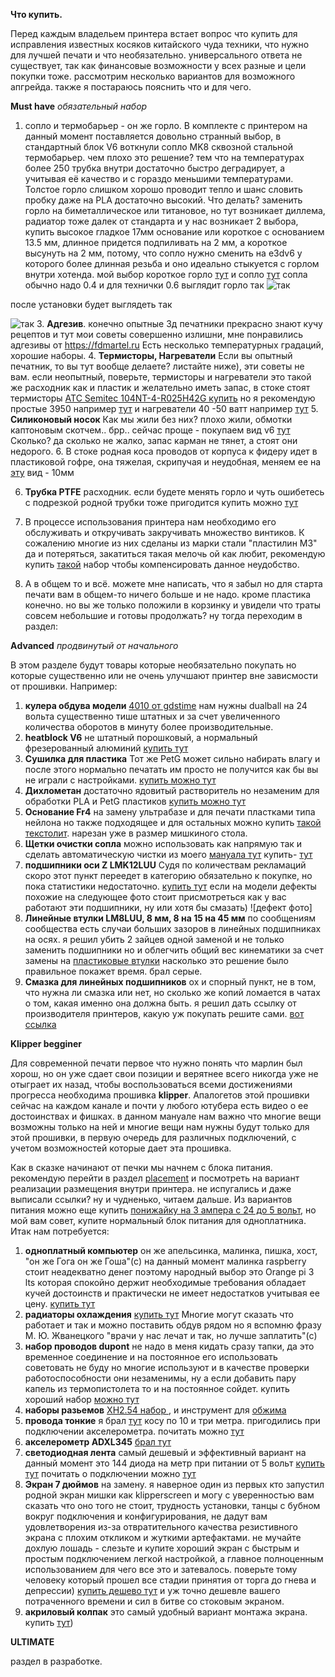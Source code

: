 **Что купить.**

Перед каждым владельем принтера встает вопрос что купить для исправления известных косяков китайского чуда техники, что нужно для лучшей печати и что необязательно. универсального ответа не существует, так как финансовые возможности у всех разные и цели покупки тоже. рассмотрим несколько вариантов для возможного апгрейда. также я постараюсь пояснить что и для чего.

**Must have** *обязательный набор*
1. сопло и термобарьер - он же горло. В комплекте с принтером на данный момент поставляется довольно странный выбор, в стандартный блок V6 воткнули  сопло MK8  сквозной стальной термобарьер. чем плохо это решение? тем что на температурах более 250 трубка внутри достаточно быстро деградирует, а учитывая её качество и с гораздо меньшими температурами. Толстое горло слишком хорошо проводит тепло и шанс словить пробку даже на PLA достаточно высокий. Что делать? заменить горло на биметаллическое или титановое, но тут возникает диллема, радиатор тоже далек от стандарта и у нас возникает 2 выбора, купить высокое гладкое 17мм основание или короткое с основанием 13.5 мм, длинное придется подпиливать на 2 мм, а короткое высунуть на 2 мм, потому, что сопло нужно сменить на e3dv6 у которого более длинная резьба и оно идеально стыкуется с горлом внутри хотенда. мой выбор короткое горло [тут](http://alii.pub/6i45v0) и сопло  [тут](http://alii.pub/6i45y4) сопла обычно надо 0.4 и для технички 0.6  выглядит горло так  ![так](gorlo.jpg) 

после установки будет выглядеть так 

![так](soplo.jpg)
3. **Адгезив**. конечно опытные 3д печатники прекрасно знают кучу рецептов и тут мои советы совершенно излишни, мне понравились адгезивы от  https://fdmartel.ru Есть несколько температурных градаций, хорошие наборы. 
4.  **Термисторы, Нагреватели** Если вы опытный печатник, то вы тут вообще делаете? листайте ниже), эти советы не вам.  если неопытный, поверьте, термисторы и нагреватели это такой же  расходник как и пластик и желательно иметь запас, в стоке стоят  термисторы [ATC Semitec 104NT-4-R025H42G купить](https://www.ozon.ru/product/termistor-atc-semitec-104gt-2-v-gilze-ot-trianglelab-618437315/?from=share_android&sh=ZFl2bVhSMQ&utm_campaign=productpage_link&utm_medium=share_button&utm_source=smm&from=share_android) но я рекомендую простые 3950 например [тут](http://alii.pub/6i45pr) и нагреватели 40 -50 ватт например [тут](http://alii.pub/6i45p6)
5.  **Силиконовый носок** Как мы жили без них? плохо жили, обмотки каптоновым скотчем.. брр.. сейчас проще - покупаем вид v6 [тут](http://alii.pub/6i4618) Сколько? да сколько не жалко, запас карман не тянет, а стоят они недорого.
6. В стоке родная коса проводов от корпуса к фидеру идет в пластиковой гофре, она тяжелая, скрипучая и неудобная, меняем ее на [эту](http://alii.pub/6i479y) вид - 10мм

6. **Трубка PTFE** расходник. если будете менять горло и чуть ошибетесь с подрезкой родной трубки тоже пригодится купить можно [тут](http://alii.pub/6i47x3)
7. В процессе использования принтера нам необходимо его обслуживать и откручивать закручивать множество винтиков. К сожалению многие из них сделаны из марки стали "пластилин М3" да и потеряться, закатиться такая мелочь ой как любит, рекомендую купить [такой](http://alii.pub/6i48k8) набор чтобы компенсировать данное неудобство.

8.  А в общем то и всё. можете мне написать, что я забыл но для старта печати вам в общем-то ничего больше и не надо. кроме пластика конечно. но вы же только положили в корзинку и увидели что траты совсем небольшие и готовы продолжать? ну тогда переходим в раздел:

**Аdvanced** *продвинутый от начального*

 В этом разделе будут товары которые необязательно покупать но которые существенно или не очень улучшают принтер вне зависмости от прошивки. Например:

   1. **кулера обдува модели** [4010 от gdstime](http://alii.pub/6i49f5) нам нужны dualball на 24 вольта существенно тише штатных и за счет увеличенного количества оборотов в минуту более производительные.
   2. **heatblock V6** не штатный порошковый, а нормальный фрезерованный алюминий [купить тут](http://alii.pub/6i49pu)
   3. **Сушилка для пластика** Тот же PetG может сильно набирать влагу и после этого нормально печатать им просто не получится как бы вы не играли с настройками. [купить можно тут](http://alii.pub/6i4a39)
   4. **Дихлометан** достаточно ядовитый растворитель но незаменим для обработки PLA и PetG пластиков [купить можно тут](https://market.yandex.ru/offer/adM95eCRRXghq39tuy6s3Q?utm_campaign=processing_email_old_notfollow&utm_source=email&utm_medium=trigger&utm_referrer=620&eh=b7f32770f214f23a33404650d59f52c6&ecid=processing&clid=620&pokupki=1&cpa=1)
   5. **Основание Fr4** на замену ультрабазе и для печати пластками типа нейлона но также подходящее и для остальных можно купить [такой текстолит](http://alii.pub/6i4ayk). нарезан уже в размер мишкиного стола.
   6. **Щетки очистки сопла** можно использовать как напрямую так и сделать автоматическую чистки из моего [мануала тут](../clean_nozle/readme.md) купить- [тут](http://alii.pub/6hz9dc)
   7. **подшипники оси Z LMK12LUU** Судя по количествам рекламаций скоро этот пункт переедет в категорию обязательно к покупке, но пока статистики недостаточно. [купить тут](http://alii.pub/6i4i5y) если на модели дефекты похожие на следующее фото стоит присмотреться как у вас работают эти подшипники, ну или хотя бы смазать) ![дефект фото]
   8. **Линейные втулки LM8LUU, 8 мм, 8 на 15 на 45 мм** по сообщениям сообщества есть случаи больших зазоров в линейных подшипниках на осях. я решил убить 2 зайцев одной заменой и не только заменить подшипники но и облегчить общий вес кинематики за счет замены на [пластиковые втулки](http://alii.pub/6i4hql) насколько это решение было правильное покажет время. брал серые.
   9. **Смазка для линейных подшипников** ох и спорный пункт, не в том, что нужна ли смазка или нет, но сколько же копий ломается  в чатах о том, какая именно она должна быть. я решил дать ссылку от производителя принтеров, какую уж покупать решите сами. [вот ссылка](http://alii.pub/6i4dci)
   
   
**Klipper begginer**

  Для современной печати первое что нужно понять что марлин был хорош, но он уже сдает свои позиции и верятнее всего никогда уже не отыграет их назад, чтобы воспользоваться всеми достижениями прогресса необходима прошивка **klipper**. Апалогетов этой прошивки сейчас на каждом канале и почти у любого ютубера есть видео о ее достоинствах и фишках. в данном мануале нам важно что многие вещи возможны только на ней и многие вещи нам нужны будут только для этой прошивки, в первую очередь для различных подключений,  с учетом возможностей которые дает эта прошивка. 
  
   Как в сказке начинают от печки мы начнем с блока питания. 
   рекомендую перейти в раздел [placement](../placement/readme.md) и посмотреть на вариант реализации размещения внутри принтера. не испугались и даже выписали ссылки? ну и чудненько, читаем дальше. Из вариантов питания можно еще купить  [понижайку на 3 ампера с 24 до 5 вольт](http://alii.pub/6i4dya), но мой вам совет, купите нормальный блок питания для одноплатника.  
   Итак нам потребуется:
   1. **одноплатный компьютер** он же апельсинка, малинка, пишка, хост, "он же Гога он же Гоша"(с) на данный момент малинка raspberry стоит неадекватно денег поэтому народный выбор это Orange pi 3 lts которая  спокойно держит необходимые требования обладает кучей достоинств и практически не имеет недостатков учитывая ее цену. [купить тут](http://alii.pub/6i4egk)
   2. **радиаторы охлаждения** [купить тут](http://alii.pub/6i4ejh) Многие могут сказать что работает и так и можно поставить обдув рядом но я вспомню фразу М. Ю. Жванецкого "врачи у нас лечат и так, но лучше заплатить"(с) 
   3. **набор проводов dupont** не надо в меня кидать сразу тапки, да это временное соединение и на постоянное его использовать советовать не буду но многие используют и в качестве проверки работоспособности они незаменимы, ну а если добавить пару капель из термопистолета то и на постоянное сойдет. купить хороший набор [можно тут](http://alii.pub/6i4fzs)
   4. **наборы разьемов** [XH2.54 набор ](http://alii.pub/6i4g7d),  и инструмент для [обжима](http://alii.pub/6i4ggb)
   5. **провода тонкие** я брал [тут](http://alii.pub/6i4goo) косу по 10 и три метра. пригодились при подключении акселерометра. почитать можно [тут](../adxl345_2_mcu/readme.md)
   6. **акселерометр ADXL345** [брал тут](http://alii.pub/6i4hje)
   7. **светодиодная лента** самый дешевый и эффективный вариант на данный момент это 144 диода на метр при питании от 5 вольт [купить тут](http://alii.pub/6i4gz6) почитать о подключении можно [тут](../led_rgb/readme.md)
   8. **Экран 7 дюймов** на замену. я наверное один из первых кто запустил родной экран мишки как klipperscreen и могу с уверенностью вам сказать что оно того не стоит, трудность установки, танцы с бубном вокруг подключения и конфигурирования,  не дадут вам удовлетворения из-за отвратительного качества резистивного экрана с плохим откликом и жуткими артефактами. не мучайте дохлую лошадь - слезьте и купите хороший экран с быстрым и простым подключением легкой настройкой, а главное полноценным использованием для чего все это и затевалось. поверьте тому человеку который прошел все стадии принятия от торга до гнева и депрессии) [купить дешево тут](http://alii.pub/6i4irx) и уж точно дешевле вашего потраченного времени и сил в битве со стоковым экраном.
   9. **акриловый колпак** это самый удобный вариант монтажа экрана. купить [тут](http://alii.pub/6i4m86))
   
   **ULTIMATE**
   
   раздел в разработке.
